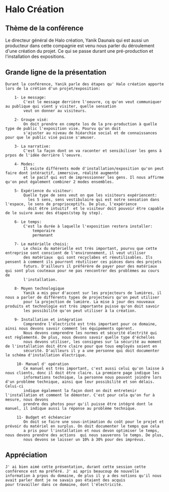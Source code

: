 # Halo Création

## Thème de la conférence
   Le directeur général  de Halo création, Yanik Daunais  qui est aussi un producteur dans cette compagnie est venu nous 
   parler du déroulement d'une création du projet. Ce qui se passe durant une pré-production et l'installation
   des expositions. 

## Grande ligne de la présentation
    Durant la conférence, Yanik parle des étapes qu' Halo création apporte lors de la crétion d'un projet/exposition:
    
        1- Le message:
            C'est le message derrière l'oeuvre, cq qu'on veut communiquer au publique qui vient y visiter, quelle sensation 
            veut on donner au visiteurs.
            
        2- Groupe visé:
            On doit prendre en compte los de la pre-production à quelle type de public l'exposition vise. Pourvu qu'on doit 
            s'ajuster au niveau de hiéarchie social et de connaissances pour que le public visé puisse s'amuser.
            
        3- La narrative:
            C'est la façon dont on va raconter et sensibiliser les gens à prpos de l'idée derrière l'oeuvre.
         
        4- Modes:
            Il existe différents mode d'installation/exposition qu'on peut faire dont intéractif, immersive, réalité augmenté 
            et le pacif qui est de impressionner les gens. Il nous affirme qu'on peut également combiner 2 modes ensembles.
            
        5- Expérience du visiteur: 
            Quelle type de sens veut on que les visiteurs expériencent: 
              les 5 sens, sens vestibulaire qui est notre sensation dans l'espace, le sens de proprioceptifs. De plus, l'expérience 
              doit être intuitif  et le visiteur doit pouvoir être capable de le suivre avec des étapes(step by step).
         
        6- Le temps:
            C'est la durée à laquelle l'exposition restera installer:
                temporaire
                permanant
                
        7- Le matérielle choisi:
            Le choix du matérielle est très important, pourvu que cette entreprise sont conscient de l'environnement, il veut utiliser 
            des matériaux  qui sont recyclabes et réeutilisables. Ils pensent à comment ils pourront réutiliser ces pièces dans des projets 
            futurs. D'ailleurs il préférère de payer pour des matériaux qui sont plus couteaux pour ne pas rencontrer des problèmes au cours de  
            l'installation.
            
        8- Moyen technologique
            Yanik a mis pour d'accent sur les projecteurs de lumières, il nous a parler de différents types de projecteurs qu'on peut utiliser 
            pour la projection de lumière. La mise à jour des nouveaux produits et technologie est très importante puisse qu'on doit savoir
            les possibilité qu'on peut utiliser à la création.
            
        9- Installation et intégration
            Comprendre l'électricté est très important pour ce domaine, ainsi nous devons savoir comment les équipements opèrent.
            Nous devons comprendre les normes et sécurité électrité qui est règlementé. De plus, nous devons savoir quelle type d'échelles 
            nous devons utiliser, les consignes sur la sécurité au moment de l'installation doit être claire pour que tous employés soient en 
            sécurité. D'ailleurs il y a une personne qui doit documenter le schéma d'installation électrique.
            
         10- Manuel d' opération
            Ce manuel est très important, c'est aussi celui qu'on laisse à nous clients, donc il doit être claire. La premiere page indique les    
            informations technique, la personne nous pouvont joindre lors d'un problème technique, ainsi que leur possibilité et son délais. Celui-ci
            indique également la façon dont on doit entretenir l'installation et comment le démonter. C'est pour cela qu'on fur à mesure, nous devons 
            prendre des photos pour qu'il puisse être intégré dont le manuel, il indique aussi la réponse au problème technique.
            
         11- Budget et échéancier 
            On doit se faire une sous-intimation du coût pour le projet et prévoir du matériel en surplus. On doit documenter le temps que cela 
            a pris pour l'installation et nous devon optimiser le temps, nous devons prendre des actions  qui nous sauverons le temps. De plus, 
            nous devons se laisser un 10% à 30% pour des imprévus. 

## Appréciation
    J' ai bien aimé cette présentation, durant cette session cette conférence est ma préféré. J' ai apris beaucoup de nouvelle 
    information à prpos du domaine, de plus il y a des notions qu'il nous avait parler dont je ne savais pas étaient des acquis 
    pour travailler dans ce domaine, dont l'électricité.

        
